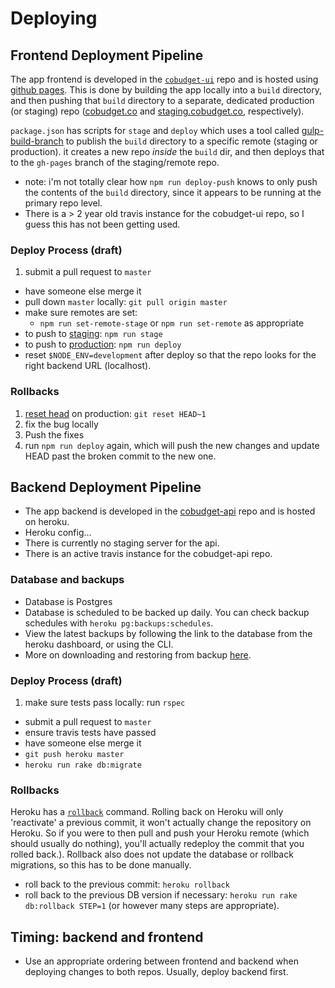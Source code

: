 # Deploying

## Frontend Deployment Pipeline

The app frontend is developed in the [`cobudget-ui`](https://github.com/cobudget/cobudget-ui) repo and is hosted using [github pages](https://pages.github.com/). This is done by building the app locally into a `build` directory, and then pushing that `build` directory to a separate, dedicated production (or staging) repo ([cobudget.co](https://github.com/cobudget/cobudget.co) and [staging.cobudget.co](https://github.com/cobudget/staging.cobudget.co), respectively). 

`package.json` has scripts for `stage` and `deploy` which uses a tool called [gulp-build-branch](https://www.npmjs.com/package/gulp-build-branch) to publish the `build` directory to a specific remote (staging or production). it creates a new repo _inside_ the `build` dir, and then deploys that to the `gh-pages` branch of the staging/remote repo. 

* note: i'm not totally clear how `npm run deploy-push` knows to only push the contents of the `build` directory, since it appears to be running at the primary repo level. 
* There is a > 2 year old travis instance for the cobudget-ui repo, so I guess this has not been getting used. 

### Deploy Process (draft)
1. submit a pull request to `master` 
* have someone else merge it
* pull down `master` locally: `git pull origin master`
* make sure remotes are set:
  * `npm run set-remote-stage` or `npm run set-remote` as appropriate
* to push to [staging](https://github.com/cobudget/staging.cobudget.co/tree/gh-pages): `npm run stage`
* to push to [production](https://github.com/cobudget/cobudget.co/tree/gh-pages): `npm run deploy`
* reset `$NODE_ENV=development` after deploy so that the repo looks for the right backend URL (localhost). 

### Rollbacks
1. [reset head](https://stackoverflow.com/questions/927358/how-to-undo-last-commits-in-git) on production: `git reset HEAD~1`
2. fix the bug locally 
3. Push the fixes
4. run `npm run deploy` again, which will push the new changes and update HEAD past the broken commit to the new one.  

## Backend Deployment Pipeline
* The app backend is developed in the [cobudget-api](https://github.com/cobudget/cobudget-api) repo and is hosted on heroku. 
* Heroku config...
* There is currently no staging server for the api.  
* There is an active travis instance for the cobudget-api repo. 

### Database and backups
* Database is Postgres
* Database is scheduled to be backed up daily. You can check backup schedules with `heroku pg:backups:schedules`. 
* View the latest backups by following the link to the database from the heroku dashboard, or using the CLI. 
* More on downloading and restoring from backup [here](https://devcenter.heroku.com/articles/heroku-postgres-backups). 

### Deploy Process (draft)
1. make sure tests pass locally: run `rspec`
* submit a pull request to `master`
* ensure travis tests have passed
* have someone else merge it
* `git push heroku master`
* `heroku run rake db:migrate`

### Rollbacks
Heroku has a [`rollback`](https://devcenter.heroku.com/articles/releases) command. Rolling back on Heroku will only 'reactivate' a previous commit, it won't actually change the repository on Heroku. So if you were to then pull and push your Heroku remote (which should usually do nothing), you'll actually redeploy the commit that you rolled back.). Rollback also does not update the database or rollback migrations, so this has to be done manually. 

* roll back to the previous commit: `heroku rollback`
* roll back to the previous DB version if necessary: `heroku run rake db:rollback STEP=1` (or however many steps are appropriate). 

## Timing: backend and frontend
* Use an appropriate ordering between frontend and backend when deploying changes to both repos. Usually, deploy backend first. 

